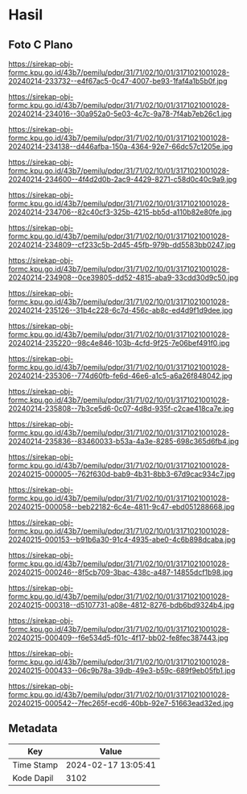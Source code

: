 # Hasil

## Foto C Plano

https://sirekap-obj-formc.kpu.go.id/43b7/pemilu/pdpr/31/71/02/10/01/3171021001028-20240214-233732--e4f67ac5-0c47-4007-be93-1faf4a1b5b0f.jpg

https://sirekap-obj-formc.kpu.go.id/43b7/pemilu/pdpr/31/71/02/10/01/3171021001028-20240214-234016--30a952a0-5e03-4c7c-9a78-7f4ab7eb26c1.jpg

https://sirekap-obj-formc.kpu.go.id/43b7/pemilu/pdpr/31/71/02/10/01/3171021001028-20240214-234138--d446afba-150a-4364-92e7-66dc57c1205e.jpg

https://sirekap-obj-formc.kpu.go.id/43b7/pemilu/pdpr/31/71/02/10/01/3171021001028-20240214-234600--4f4d2d0b-2ac9-4429-8271-c58d0c40c9a9.jpg

https://sirekap-obj-formc.kpu.go.id/43b7/pemilu/pdpr/31/71/02/10/01/3171021001028-20240214-234706--82c40cf3-325b-4215-bb5d-a110b82e80fe.jpg

https://sirekap-obj-formc.kpu.go.id/43b7/pemilu/pdpr/31/71/02/10/01/3171021001028-20240214-234809--cf233c5b-2d45-45fb-979b-dd5583bb0247.jpg

https://sirekap-obj-formc.kpu.go.id/43b7/pemilu/pdpr/31/71/02/10/01/3171021001028-20240214-234908--0ce39805-dd52-4815-aba9-33cdd30d9c50.jpg

https://sirekap-obj-formc.kpu.go.id/43b7/pemilu/pdpr/31/71/02/10/01/3171021001028-20240214-235126--31b4c228-6c7d-456c-ab8c-ed4d9f1d9dee.jpg

https://sirekap-obj-formc.kpu.go.id/43b7/pemilu/pdpr/31/71/02/10/01/3171021001028-20240214-235220--98c4e846-103b-4cfd-9f25-7e06bef491f0.jpg

https://sirekap-obj-formc.kpu.go.id/43b7/pemilu/pdpr/31/71/02/10/01/3171021001028-20240214-235306--774d60fb-fe6d-46e6-a1c5-a6a26f848042.jpg

https://sirekap-obj-formc.kpu.go.id/43b7/pemilu/pdpr/31/71/02/10/01/3171021001028-20240214-235808--7b3ce5d6-0c07-4d8d-935f-c2cae418ca7e.jpg

https://sirekap-obj-formc.kpu.go.id/43b7/pemilu/pdpr/31/71/02/10/01/3171021001028-20240214-235836--83460033-b53a-4a3e-8285-698c365d6fb4.jpg

https://sirekap-obj-formc.kpu.go.id/43b7/pemilu/pdpr/31/71/02/10/01/3171021001028-20240215-000005--762f630d-bab9-4b31-8bb3-67d9cac934c7.jpg

https://sirekap-obj-formc.kpu.go.id/43b7/pemilu/pdpr/31/71/02/10/01/3171021001028-20240215-000058--beb22182-6c4e-4811-9c47-ebd051288668.jpg

https://sirekap-obj-formc.kpu.go.id/43b7/pemilu/pdpr/31/71/02/10/01/3171021001028-20240215-000153--b91b6a30-91c4-4935-abe0-4c6b898dcaba.jpg

https://sirekap-obj-formc.kpu.go.id/43b7/pemilu/pdpr/31/71/02/10/01/3171021001028-20240215-000246--8f5cb709-3bac-438c-a487-14855dcf1b98.jpg

https://sirekap-obj-formc.kpu.go.id/43b7/pemilu/pdpr/31/71/02/10/01/3171021001028-20240215-000318--d5107731-a08e-4812-8276-bdb6bd9324b4.jpg

https://sirekap-obj-formc.kpu.go.id/43b7/pemilu/pdpr/31/71/02/10/01/3171021001028-20240215-000409--f6e534d5-f01c-4f17-bb02-fe8fec387443.jpg

https://sirekap-obj-formc.kpu.go.id/43b7/pemilu/pdpr/31/71/02/10/01/3171021001028-20240215-000433--06c9b78a-39db-49e3-b59c-689f9eb05fb1.jpg

https://sirekap-obj-formc.kpu.go.id/43b7/pemilu/pdpr/31/71/02/10/01/3171021001028-20240215-000542--7fec265f-ecd6-40bb-92e7-51663ead32ed.jpg


## Metadata

| Key        | Value               |
| ---------- | ------------------- |
| Time Stamp | 2024-02-17 13:05:41 |
| Kode Dapil | 3102                |



